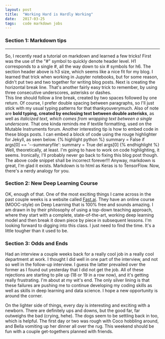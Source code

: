 ```yaml
---
layout: post
title:  "Working Hard is Hardly Working"
date:   2017-03-25
tags:   code markdown jobs
---
```

### Section 1: Markdown tips
___
So, I recently read a tutorial on markdown and learned a few tricks! First was the use of the "#" symbol to quickly denote header level. H1 corresponds to a single #, all the way down to six # symbols for h6. The section header above is h3 size, which seems like a nice fit for my blog. I learned that trick when working in Jupyter notebooks, but for some reason, didn't put two and two together for writing blog posts. Next is creating the horizontal break line. That's another fairly easy trick to remember, by using three consecutive underscores, asterisks or dashes.  
This line should follow a line break, created by two spaces followed by one return. Of course, I prefer double spacing between paragraphs, so I'll just stick with my usual typing patterns for that thankyouverymuch. Also of note are **bold typing, created by enclosing text between double asterisks**, as well as _italicized text, which comes from wrapping text between a single underscore._ That one kinda reminds me if textile formatting, used on the Mutable Instruments forum. Another interesting tip is how to embed code in these blogs posts. I can embed a block of code using the rouge highlighter for Jekyll, as seen below. 
{% highlight python %}
summary = False
if args[0] == '--summaryfile':
    summary = True
    del args[0]
{% endhighlight %}
Well, theoretically, at least. I'm going to have to work on code highlighting, it seems. Ironically, I'll probably never go back to fixing this blog post though. The above code snippet shall be incorrect forever!!! Anyway, markdown is great, I'm glad it exists. Markdown is to html as Keras is to TensorFlow. Now, there's a nerdy analogy for you.

### Section 2: New Deep Learning Course
OK, enough of that. One of the most exciting things I came across in the past couple weeks is a website called [Fast.ai](http://www.fast.ai). They have an online course (MOOC-style) on Deep Learning that is 100% free and sounds amazing. I am drawn in by their philosophy of using a top-down teaching approach, where they start with a complete, state-of-the-art, working deep learning model and then break it down piece by piece in subsequent lessons. I'm looking forward to digging into this class. I just need to find the time. It's a little tougher than it used to be.

### Section 3: Odds and Ends
Had an interview a couple weeks back for a really cool job in a really cool department at work. I thought I did well in one part of the interview, and not so well in the follow-up interview. I guess the latter prevailed over the former as I found out yesterday that I did not get the job. All of these rejections are starting to pile up (18 or 19 in a row now), and it's getting really frustrating. I'm about at my wit's end. The only silver lining is that these failures are pushing me to continue developing my coding skills as well as skills in deep learning and data science. I hope a new opportunity is around the corner.

On the lighter side of things, every day is interesting and exciting with a newborn. There are definitely ups and downs, but the good far, far outweighs the bad (crying, hehe). The dogs seem to be settling back in too, which is helpful. The first day or two was rough with Coco hobbling around, and Bella vomiting up her dinner all over the rug. This weekend should be fun with a couple get-togethers planned with friends.
